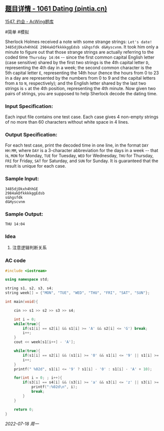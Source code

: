 ## [题目详情 - 1061 Dating (pintia.cn)](https://pintia.cn/problem-sets/994805342720868352/problems/994805411985604608)

[1547. 约会 - AcWing题库](https://www.acwing.com/problem/content/1549/)

#简单 #模拟

Sherlock Holmes received a note with some strange strings: `Let's date! 3485djDkxh4hhGE 2984akDfkkkkggEdsb s&hgsfdk d&Hyscvnm`. It took him only a minute to figure out that those strange strings are actually referring to the coded time `Thursday 14:04` -- since the first common capital English letter (case sensitive) shared by the first two strings is the 4th capital letter `D`, representing the 4th day in a week; the second common character is the 5th capital letter `E`, representing the 14th hour (hence the hours from 0 to 23 in a day are represented by the numbers from 0 to 9 and the capital letters from `A` to `N`, respectively); and the English letter shared by the last two strings is `s` at the 4th position, representing the 4th minute. Now given two pairs of strings, you are supposed to help Sherlock decode the dating time.

### Input Specification:

Each input file contains one test case. Each case gives 4 non-empty strings of no more than 60 characters without white space in 4 lines.

### Output Specification:

For each test case, print the decoded time in one line, in the format `DAY HH:MM`, where `DAY` is a 3-character abbreviation for the days in a week -- that is, `MON` for Monday, `TUE` for Tuesday, `WED` for Wednesday, `THU` for Thursday, `FRI` for Friday, `SAT` for Saturday, and `SUN` for Sunday. It is guaranteed that the result is unique for each case.

### Sample Input:

```in
3485djDkxh4hhGE 
2984akDfkkkkggEdsb 
s&hgsfdk 
d&Hyscvnm
```

### Sample Output:

```out
THU 14:04
```

### Idea

1. 注意逻辑判断关系

### AC code

```cpp
#include <iostream>

using namespace std;

string s1, s2, s3, s4;
string week[] = {"MON", "TUE", "WED", "THU", "FRI", "SAT", "SUN"};

int main(void){

    cin >> s1 >> s2 >> s3 >> s4;

    int i = 0;
    while(true){
        if(s1[i] == s2[i] && s1[i] >= 'A' && s2[i] <= 'G') break;
        i++;
    }
    cout << week[s1[i++] - 'A'];

    while(true){
        if(s1[i] == s2[i] && (s1[i] >= '0' && s1[i] <= '9' || s1[i] >= 'A' && s1[i] <= 'N')) break;
        i++;
    }
    printf(" %02d", s1[i] <= '9' ? s1[i] - '0' : s1[i] - 'A' + 10);

    for(int i = 0; ; i++){
        if(s3[i] == s4[i] && (s3[i] >= 'a' && s3[i] <= 'z' || s3[i] >= 'A' && s3[i] <= 'Z')){
            printf(":%02d\n", i);
            break;
        }
    }

    return 0;
}
```


*2022-07-18 周一*